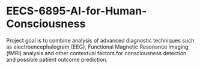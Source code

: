 # EECS-6895-AI-for-Human-Consciousness
Project goal is to combine analysis of advanced diagnostic techniques such as  electroencephalogram (EEG), Functional Magnetic Resonance Imaging (fMRI) analysis and other contextual factors for consciousness detection and possible patient outcome prediction. 
